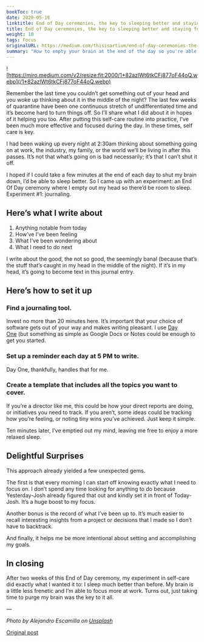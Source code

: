 ```yaml
---
bookToc: true
date: 2020-05-18
linktitle: End of Day ceremonies, the key to sleeping better and staying focused during quarantine
title: End of Day ceremonies, the key to sleeping better and staying focused during quarantine
weight: 10
tags: Focus
originalURL: https://medium.com/thisisartium/end-of-day-ceremonies-the-key-to-sleeping-better-and-staying-focused-during-quarantine-7902b8e01339
summary: "How to empty your brain at the end of the day so you're able to be present in your non-work life."
---
```


![https://miro.medium.com/v2/resize:fit:2000/1*82azlWt6tkCFj877oF44oQ.webp](/1*82azlWt6tkCFj877oF44oQ.webp)

Remember the last time you couldn’t get something out of your head and you woke up thinking about it in the middle of the night? The last few weeks of quarantine have been one continuous stretch of undifferentiated time and it’s become hard to turn things off. So I’ll share what I did about it in hopes of it helping you too. After putting this self-care routine into practice, I’ve been much more effective and focused during the day. In these times, self care is key.

I had been waking up every night at 2:30am thinking about something going on at work, the industry, my family, or the world we’ll be living in after this passes. It’s not that what’s going on is bad necessarily; it’s that I can’t shut it off.

I hoped if I could take a few minutes at the end of each day to shut my brain down, I’d be able to sleep better. So I came up with an experiment: an End Of Day ceremony where I empty out my head so there’d be room to sleep. Experiment #1: journaling.

## **Here’s what I write about**

1. Anything notable from today
2. How’ve I’ve been feeling
3. What I’ve been wondering about
4. What I need to do next

I write about the good, the not so good, the seemingly banal (because that’s the stuff that’s caught in my head in the middle of the night). If it’s in my head, it’s going to become text in this journal entry.

## **Here’s how to set it up**

### **Find a journaling tool.**

Invest no more than 20 minutes here. It’s important that your choice of software gets out of your way and makes writing pleasant. I use [Day One](https://dayone.me/) (but something as simple as Google Docs or Notes could be enough to get you started.

### **Set up a reminder each day at 5 PM to write.**

Day One, thankfully, handles that for me.

### **Create a template that includes all the topics you want to cover.**

If you’re a director like me, this could be how your direct reports are doing, or initiatives you need to track. If you aren’t, some ideas could be tracking how you’re feeling, or noting tiny wins you’ve achieved. Just keep it simple.

Ten minutes later, I’ve emptied out my mind, leaving me free to enjoy a more relaxed sleep.

## **Delightful Surprises**

This approach already yielded a few unexpected gems.

The first is that every morning I can start off knowing exactly what I need to focus on. I don’t spend any time looking for anything to do because Yesterday-Josh already figured that out and kindly set it in front of Today-Josh. It’s a huge boost to my focus.

Another bonus is the record of what I’ve been up to. It’s much easier to recall interesting insights from a project or decisions that I made so I don’t have to backtrack.

And finally, it helps me be more intentional about setting and accomplishing my goals.

## **In closing**

After two weeks of this End of Day ceremony, my experiment in self-care did exactly what I wanted it to: I sleep much better than before. My brain is a little less frenetic and I’m able to focus more at work. Turns out, just taking time to purge my brain was the key to it all.

—

*Photo by Alejandro Escamilla on [Unsplash](https://unsplash.com/s/photos/journaling?utm_source=unsplash&utm_medium=referral&utm_content=creditCopyText)*


[Original post](https://medium.com/thisisartium/end-of-day-ceremonies-the-key-to-sleeping-better-and-staying-focused-during-quarantine-7902b8e01339)
